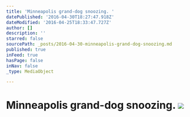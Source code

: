 ```yaml
---
title: 'Minneapolis grand-dog snoozing. '
datePublished: '2016-04-30T18:27:47.918Z'
dateModified: '2016-04-25T18:33:47.727Z'
author: []
description: ''
starred: false
sourcePath: _posts/2016-04-30-minneapolis-grand-dog-snoozing.md
published: true
inFeed: true
hasPage: false
inNav: false
_type: MediaObject

---
```

# Minneapolis grand-dog snoozing. ![](https://the-grid-user-content.s3-us-west-2.amazonaws.com/30a0cfcc-2fc0-4c84-a6e4-b004313dffc9.jpg)